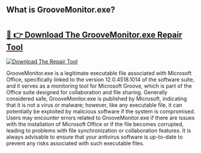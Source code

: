 ## What is GrooveMonitor.exe? 

# <h2><a href="https://exedetect.com/download.php?GrooveMonitor.exe">🔗 👉 Download The GrooveMonitor.exe Repair Tool</a></h2>

[![Download The Repair Tool](https://exedetect.com/download-button.jpg)](https://exedetect.com/download.php?GrooveMonitor.exe)

GrooveMonitor.exe is a legitimate executable file associated with Microsoft Office, specifically linked to the version 12.0.4518.1014 of the software suite, and it serves as a monitoring tool for Microsoft Groove, which is part of the Office suite designed for collaboration and file sharing. Generally considered safe, GrooveMonitor.exe is published by Microsoft, indicating that it is not a virus or malware; however, like any executable file, it can potentially be exploited by malicious software if the system is compromised. Users may encounter errors related to GrooveMonitor.exe if there are issues with the installation of Microsoft Office or if the file becomes corrupted, leading to problems with file synchronization or collaboration features. It is always advisable to ensure that your antivirus software is up-to-date to prevent any risks associated with such executable files.